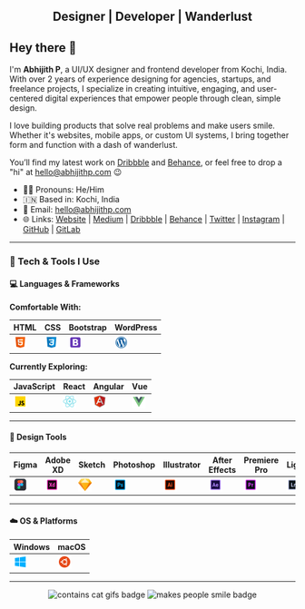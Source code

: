 <div align="center">
  <h2><b>Designer | Developer | Wanderlust</b></h2>
</div>

## Hey there 👋

I'm **Abhijith P**, a UI/UX designer and frontend developer from Kochi, India. With over 2 years of experience designing for agencies, startups, and freelance projects, I specialize in creating intuitive, engaging, and user-centered digital experiences that empower people through clean, simple design.

I love building products that solve real problems and make users smile. Whether it's websites, mobile apps, or custom UI systems, I bring together form and function with a dash of wanderlust.

You’ll find my latest work on [Dribbble](https://dribbble.com/imabhijithp) and [Behance](https://www.behance.net/imabhijithp), or feel free to drop a "hi" at hello@abhijithp.com 😉

- 👨‍💻 Pronouns: He/Him  
- 🇮🇳 Based in: Kochi, India  
- 📧 Email: hello@abhijithp.com  
- 🌐 Links: [Website](https://www.abhijithp.design) | [Medium](https://medium.com/imabhijithp) | [Dribbble](https://dribbble.com/imabhijithp) | [Behance](https://www.behance.net/imabhijithp) | [Twitter](https://twitter.com/ImAbhijithP) | [Instagram](https://www.instagram.com/ux.abhijithp) | [GitHub](https://github.com/imabhijithp) | [GitLab](https://gitlab.com/imabhijithp)

---

### 🚀 Tech & Tools I Use

#### 💻 Languages & Frameworks

**Comfortable With:**

| HTML | CSS | Bootstrap | WordPress |
|---|---|---|---|
| <img src="https://raw.githubusercontent.com/imabhijithp/imabhijithp/master/ico/html.png" width="24"> | <img src="https://raw.githubusercontent.com/imabhijithp/imabhijithp/master/ico/css.png" width="24"> | <img src="https://raw.githubusercontent.com/imabhijithp/imabhijithp/master/ico/bootstrap.png" width="24"> | <img src="https://raw.githubusercontent.com/imabhijithp/imabhijithp/master/ico/wordpress.png" width="24"> |

**Currently Exploring:**

| JavaScript | React | Angular | Vue |
|---|---|---|---|
| <img src="https://raw.githubusercontent.com/imabhijithp/imabhijithp/master/ico/js.png" width="24"> | <img src="https://raw.githubusercontent.com/imabhijithp/imabhijithp/master/ico/react.png" width="24"> | <img src="https://raw.githubusercontent.com/imabhijithp/imabhijithp/master/ico/angular.png" width="24"> | <img src="https://raw.githubusercontent.com/imabhijithp/imabhijithp/master/ico/vue.png" width="24"> |

---

#### 🎨 Design Tools

| Figma | Adobe XD | Sketch | Photoshop | Illustrator | After Effects | Premiere Pro | Lightroom |
|---|---|---|---|---|---|---|---|
| <img src="https://raw.githubusercontent.com/imabhijithp/imabhijithp/master/ico/figma.png" width="24"> | <img src="https://raw.githubusercontent.com/imabhijithp/imabhijithp/master/ico/xd.png" width="24"> | <img src="https://raw.githubusercontent.com/imabhijithp/imabhijithp/master/ico/sketch.png" width="24"> | <img src="https://raw.githubusercontent.com/imabhijithp/imabhijithp/master/ico/ps.png" width="24"> | <img src="https://raw.githubusercontent.com/imabhijithp/imabhijithp/master/ico/ai.png" width="24"> | <img src="https://raw.githubusercontent.com/imabhijithp/imabhijithp/master/ico/ae.png" width="24"> | <img src="https://raw.githubusercontent.com/imabhijithp/imabhijithp/master/ico/pr.png" width="24"> | <img src="https://raw.githubusercontent.com/imabhijithp/imabhijithp/master/ico/lr.png" width="24"> |

---

#### ☁️ OS & Platforms

| Windows | macOS |
|---|---|
| <img src="https://raw.githubusercontent.com/imabhijithp/imabhijithp/master/ico/windows.png" width="24"> | <img src="https://raw.githubusercontent.com/imabhijithp/imabhijithp/master/ico/ubuntu.png" width="24"> | <img src="https://raw.githubusercontent.com/imabhijithp/imabhijithp/master/ico/apple.png" width="24"> |

---

<div align="center">
  <img src="https://forthebadge.com/images/badges/contains-cat-gifs.svg" alt="contains cat gifs badge">
  <img src="https://forthebadge.com/images/badges/makes-people-smile.svg" alt="makes people smile badge">
</div>

